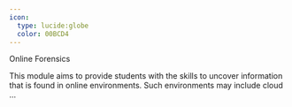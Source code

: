 ```yaml
---
icon:
  type: lucide:globe
  color: 00BCD4
---
```

Online Forensics

This module aims to provide students with the skills to uncover information that is found in online environments. Such environments may include cloud  ... 
